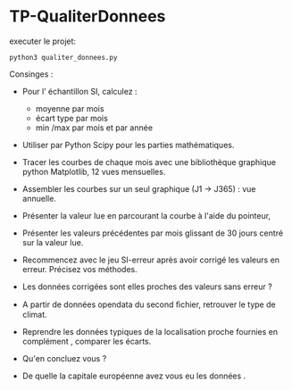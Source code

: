# TP-QualiterDonnees

executer le projet:
```
python3 qualiter_donnees.py
```

Consinges :

* Pour	l’	échantillon	SI,	calculez	:	
  - moyenne	par	mois	
  - écart	type	par	mois	
  - min	/max	par	mois	et	par	année	
  
* Utiliser	par	Python	Scipy	pour	les	parties	mathématiques.	
* Tracer	les	courbes	de	chaque	mois	avec	une	bibliothèque	graphique	python	Matplotlib,	12	vues	mensuelles.
* Assembler	les	courbes	sur	un	seul	graphique	(J1	->	J365)	:	vue	annuelle.
* Présenter	la	valeur	lue	en	parcourant	la	courbe	à	l'aide	du	pointeur,	
* Présenter	les	valeurs	précédentes	par	mois	glissant	de	30	jours	centré	sur	la	valeur	lue.
* Recommencez	avec	le	jeu	SI-erreur	après	avoir	corrigé	les	valeurs	en	erreur.	Précisez	vos	méthodes.	
* Les	données	corrigées	sont	elles	proches	des	valeurs	sans	erreur	?	
* A	partir	de	données	opendata	du	second	ﬁchier,	retrouver	le	type	de	climat.
* Reprendre	les	données	typiques	de	la	localisation	proche	fournies	en	complément	,	comparer	les	écarts.	
* Qu'en	concluez	vous	?	
* De	quelle	la	capitale	européenne	avez	vous	eu	les	données	.	
